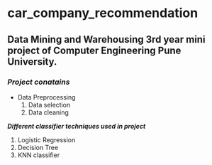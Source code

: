 # car_company_recommendation
## Data Mining and Warehousing 3rd year mini project of Computer Engineering Pune University. ##

### ***Project conatains*** ###
* Data Preprocessing
  1. Data selection
  2. Data cleaning

***Different classifier techniques used in project*** 
  1. Logistic Regression
  2. Decision Tree
  3. KNN classifier 



